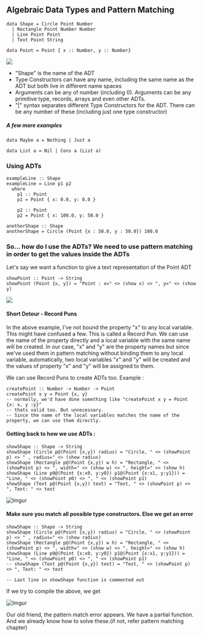 ## Algebraic Data Types and Pattern Matching

```
data Shape = Circle Point Number
  | Rectangle Point Number Number
  | Line Point Point
  | Text Point String

data Point = Point { x :: Number, y :: Number}
```
![](https://i.imgur.com/nSTjL33.jpg)

* "Shape" is the name of the ADT
* Type Constructors can have any name, including the same name as the ADT but both live in different name spaces
* Arguments can be any of number (including 0). Arguments can be any primitive type, records, arrays and even other ADTs.
* "|" syntax separates different Type Constructors for the ADT. There can be any number of these (including just one type constructor)

##### A few more examples
```
data Maybe a = Nothing | Just a

data List a = Nil | Cons a (List a)
```

### Using ADTs

```
exampleLine :: Shape
exampleLine = Line p1 p2
  where
    p1 :: Point
    p1 = Point { x: 0.0, y: 0.0 }

    p2 :: Point
    p2 = Point { x: 100.0, y: 50.0 }

anotherShape :: Shape
anotherShape = Circle (Point {x : 50.0, y : 50.0}) 100.0
```


### So... how do I use the ADTs? We need to use pattern matching in order to get the values inside the ADTs

Let's say we want a function to give a text representation of the Point ADT
```
showPoint :: Point -> String
showPoint (Point {x, y}) = "Point : x=" <> (show x) <> ", y=" <> (show y)
```

![](https://i.imgur.com/hudD3Qt.png)

#### Short Detour - Record Puns

In the above example, I've not bound the property "x" to any local variable. This might have confused a few. This is called a Record Pun. We can use the name of the property directly and a local variable with the same name will be created. In our case, "x" and "y" are the property names but since we've used them in pattern matching without binding them to any local variable, automatically, two local variables "x" and "y" will be created and the values of property "x" and "y" will be assigned to them.

We can use Record Puns to create ADTs too. Example :

```
createPoint :: Number -> Number -> Point
createPoint x y = Point {x, y}
-- normally, we'd have done something like "createPoint x y = Point {x: x, y :y}"
-- thats valid too. But unnecessary.
-- Since the name of the local variables matches the name of the property, we can use them directly.
```

#### Getting back to how we use ADTs :

```
showShape :: Shape -> String
showShape (Circle p@(Point {x,y}) radius) = "Circle, " <> (showPoint p) <> " , radius=" <> (show radius)
showShape (Rectangle p@(Point {x,y}) w h) = "Rectangle, " <> (showPoint p) <> ", width=" <> (show w) <> ", height=" <> (show h)
showShape (Line p0@(Point {x:x0, y:y0}) p1@(Point {x:x1, y:y1})) = "Line, " <> (showPoint p0) <> ", " <> (showPoint p1)
showShape (Text p@(Point {x,y}) text) = "Text, " <> (showPoint p) <> ", Text: " <> text
```

![Imgur](https://i.imgur.com/s7Ienrg.jpg)

#### Make sure you match all possible type constructors. Else we get an error

```
showShape :: Shape -> String
showShape (Circle p@(Point {x,y}) radius) = "Circle, " <> (showPoint p) <> " , radius=" <> (show radius)
showShape (Rectangle p@(Point {x,y}) w h) = "Rectangle, " <> (showPoint p) <> ", width=" <> (show w) <> ", height=" <> (show h)
showShape (Line p0@(Point {x:x0, y:y0}) p1@(Point {x:x1, y:y1})) = "Line, " <> (showPoint p0) <> ", " <> (showPoint p1)
-- showShape (Text p@(Point {x,y}) text) = "Text, " <> (showPoint p) <> ", Text: " <> text

-- Last line in showShape function is commented out
```

If we try to compile the above, we get

![Imgur](https://i.imgur.com/yzywEzF.png)

Our old friend, the pattern match error appears. We have a partial function. And we already know how to solve these.(if not, refer pattern matching chapter)
